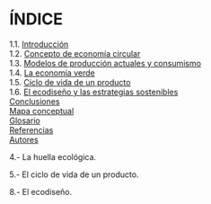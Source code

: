 # ÍNDICE

1.1. [Introducción](1.1.introduccion.md)  
1.2. [Concepto de economía circular](1.2.concepto_economía_circular.md)  
1.3. [Modelos de producción actuales y consumismo](1.3.modelos_produccion.md)    
1.4. [La economía verde](1.4.economia_verde.md)  
1.5. [Ciclo de vida de un producto](1.5.ciclo_vida.md)  
1.6. [El ecodiseño y las estrategias sostenibles](1.6.ecodiseno.md)  
[Conclusiones](conclusiones.md)  
[Mapa conceptual](mapa_conceptual.md)  
[Glosario](glosario.md)  
[Referencias](referencias.md)  
[Autores](autores.md)  



4.- La huella ecológica.

5.- El ciclo de vida de un producto.

8.- El ecodiseño.
